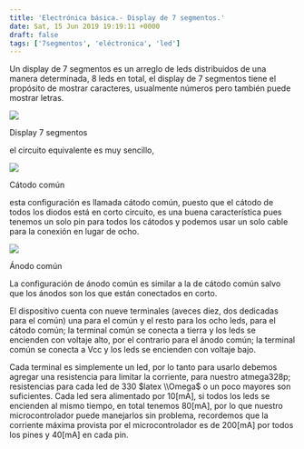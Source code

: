 ```yaml
---
title: 'Electrónica básica.- Display de 7 segmentos.'
date: Sat, 15 Jun 2019 19:19:11 +0000
draft: false
tags: ['7segmentos', 'eléctronica', 'led']
---
```


Un display de 7 segmentos es un arreglo de leds distribuidos de una manera determinada, 8 leds en total, el display de 7 segmentos tiene el propósito de mostrar caracteres, usualmente números pero también puede mostrar letras.

![](https://eleckia.files.wordpress.com/2019/06/7segdia.png)

Display 7 segmentos

el circuito equivalente es muy sencillo,

![](https://eleckia.files.wordpress.com/2019/06/7segcatodo-1.png)

Cátodo común

esta configuración es llamada cátodo común, puesto que el cátodo de todos los diodos está en corto circuito, es una buena característica pues tenemos un solo pin para todos los cátodos y podemos usar un solo cable para la conexión en lugar de ocho.

![](https://eleckia.files.wordpress.com/2019/06/7seganodo-1.png)

Ánodo común

La configuración de ánodo común es similar a la de cátodo común salvo que los ánodos son los que están conectados en corto.

El dispositivo cuenta con nueve terminales (aveces diez, dos dedicadas para el común) una para el común y el resto para los ocho leds, para el cátodo común; la terminal común se conecta a tierra y los leds se encienden con voltaje alto, por el contrario para el ánodo común; la terminal común se conecta a Vcc y los leds se encienden con voltaje bajo.

Cada terminal es simplemente un led, por lo tanto para usarlo debemos agregar una resistencia para limitar la corriente, para nuestro atmega328p; resistencias para cada led de 330 $latex \\Omega$ o un poco mayores son suficientes. Cada led sera alimentado por 10\[mA\], si todos los leds se encienden al mismo tiempo, en total tenemos 80\[mA\], por lo que nuestro microcontrolador puede manejarlos sin problema, recordemos que la corriente máxima provista por el microcontrolador es de 200\[mA\] por todos los pines y 40\[mA\] en cada pin.